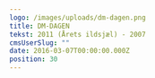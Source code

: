 ```yaml
---
logo: /images/uploads/dm-dagen.png
title: DM-DAGEN
tekst: 2011 (Årets ildsjæl) - 2007
cmsUserSlug: ""
date: 2016-03-07T00:00:00.000Z
position: 30
---
```


